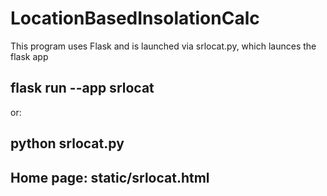 # LocationBasedInsolationCalc
This program uses Flask and is launched via srlocat.py, which launces the flask app
## flask run --app srlocat
or:
## python srlocat.py

## Home page: static/srlocat.html
